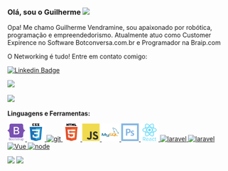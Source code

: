 ### Olá, sou o Guilherme <img src="https://media.giphy.com/media/hvRJCLFzcasrR4ia7z/giphy.gif" width="25px">

<!--
**guilhermevhf/guilhermevhf** is a ✨ _special_ ✨ repository because its `README.md` (this file) appears on your GitHub profile.



Here are some ideas to get you started:

- 🔭 I’m currently working on ...
- 🌱 I’m currently learning ...
- 👯 I’m looking to collaborate on ...
- 🤔 I’m looking for help with ...
- 💬 Ask me about ...
- 📫 How to reach me: ...
- 😄 Pronouns: ...
- ⚡ Fun fact: ...
-->


Opa! Me chamo Guilherme Vendramine, sou apaixonado por robótica, programação e empreendedorismo. Atualmente atuo como Customer Expirence no Software Botconversa.com.br e Programador na Braip.com

O Networking é tudo! Entre em contato comigo:


[![Linkedin Badge](https://img.shields.io/badge/-LinkedIn-blue?style=flat-square&logo=Linkedin&logoColor=white&link=https://www.linkedin.com/in/guilherme-ferreira-b85a0224a/)](https://www.linkedin.com/in/guilherme-ferreira-b85a0224a/) <a href="https://wa.me/5533988066425" alt="WhatsApp" target="_blank">

<img src="https://img.shields.io/badge/-WhatsApp-25d366?style=flat-square&labelColor=25d366&logo=whatsapp&logoColor=white&link=https://wa.me/5533988066425"/>

</a> <a href="mailto:vhfguilherme@gmail.com" alt="gmail" target="_blank">

<img src="https://img.shields.io/badge/-Gmail-FF0000?style=flat-square&labelColor=FF0000&logo=gmail&logoColor=white&link=mailto:vhfguilherme@gmail.com" />

</a>

**Linguagens e Ferramentas:**  

<p align="left"> <a href="https://getbootstrap.com" target="_blank"> <img src="https://raw.githubusercontent.com/devicons/devicon/master/icons/bootstrap/bootstrap-plain-wordmark.svg" alt="bootstrap" width="40" height="40"/> </a> <a href="https://www.w3schools.com/css/" target="_blank"> <img src="https://raw.githubusercontent.com/devicons/devicon/master/icons/css3/css3-original-wordmark.svg" alt="css3" width="40" height="40"/> </a> <a href="https://git-scm.com/" target="_blank"> <img src="https://www.vectorlogo.zone/logos/git-scm/git-scm-icon.svg" alt="git" width="40" height="40"/> </a> <a href="https://www.w3.org/html/" target="_blank"> <img src="https://raw.githubusercontent.com/devicons/devicon/master/icons/html5/html5-original-wordmark.svg" alt="html5" width="40" height="40"/> </a> <a href="https://developer.mozilla.org/en-US/docs/Web/JavaScript" target="_blank"> <img src="https://raw.githubusercontent.com/devicons/devicon/master/icons/javascript/javascript-original.svg" alt="javascript" width="40" height="40"/> </a> <a href="https://www.mysql.com/" target="_blank"> <img src="https://raw.githubusercontent.com/devicons/devicon/master/icons/mysql/mysql-original-wordmark.svg" alt="mysql" width="40" height="40"/> </a> <a href="https://www.photoshop.com/en" target="_blank"> <img src="https://raw.githubusercontent.com/devicons/devicon/master/icons/photoshop/photoshop-line.svg" alt="photoshop" width="40" height="40"/> </a> <a href="https://reactjs.org/" target="_blank"> <img src="https://raw.githubusercontent.com/devicons/devicon/master/icons/react/react-original-wordmark.svg" alt="react" width="40" height="40"/> </a> <a href="https://vuejs.org/" target="_blank">  </a> <a href="https://laravel.com/" target="_blank"> <img src="https://laravel.com/img/logotype.min.svg" alt="laravel" width="60" height="60"/> </a> <a href="https://www.php.net/" target="_blank"> <img src="https://www.php.net/images/logos/php-logo.svg" alt="laravel" width="60" height="60"/> </a> <a href="https://vuejs.org/" target="_blank"> <img src="https://www.fullstackpython.com/img/logos/vuejs-wide.png" alt="Vue" width="90"/> </a> <a href="https://nodejs.org/en/" target="_blank"> <img src="https://walde.co/wp-content/uploads/2016/09/nodejs_logo.png" alt="node" width="60" height="60"/> </a> </p>

<p>
  <img height="160em" src="https://github-readme-stats.vercel.app/api?username=guilhermevhf&show_icons=true&hide_border=true&&count_private=true&include_all_commits=true&theme=radical" />
  <img height="160em" src="https://github-readme-stats.vercel.app/api/top-langs/?username=guilhermevhf&exclude_repo=KNN-Image-Classification&show_icons=true&hide_border=true&layout=compact&langs_count=8&theme=radical"/>
</p>


